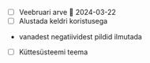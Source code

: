 - [ ] Veebruari arve 📅 2024-03-22 
- [ ] Alustada keldri koristusega
- vanadest negatiividest pildid ilmutada
- [ ] Küttesüsteemi teema